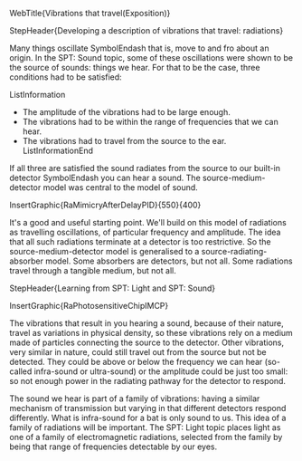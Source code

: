 WebTitle{Vibrations that travel(Exposition)}

StepHeader{Developing a description of vibrations that travel: radiations}

Many things oscillate SymbolEndash that is, move to and fro about an origin. In the SPT: Sound topic, some of these oscillations were shown to be the source of sounds: things we hear. For that to be the case, three conditions had to be satisfied:

ListInformation
- The amplitude of the vibrations had to be large enough.
- The vibrations had to be within the range of frequencies that we can hear.
- The vibrations had to travel from the source to the ear.
ListInformationEnd

If all three are satisfied the sound radiates from the source to our built-in detector SymbolEndash you can hear a sound. The source-medium-detector model was central to the model of sound.

InsertGraphic{RaMimicryAfterDelayPID}{550}{400}

It's a good and useful starting point. We'll build on this model of radiations as travelling oscillations, of particular frequency and amplitude. The idea that all such radiations terminate at a detector is too restrictive. So the source-medium-detector model is generalised to a source-radiating-absorber model. Some absorbers are detectors, but not all. Some radiations travel through a tangible medium, but not all.

StepHeader{Learning from SPT: Light and SPT: Sound}

InsertGraphic{RaPhotosensitiveChipIMCP}

The vibrations that result in you hearing a sound, because of their nature, travel as variations in physical density, so these vibrations rely on a medium made of particles connecting the source to the detector. Other vibrations, very similar in nature, could still travel out from the source but not be detected. They could be above or below the frequency we can hear (so-called infra-sound or ultra-sound) or the amplitude could be just too small: so not enough power in the radiating pathway for the detector to respond.

The sound we hear is part of a family of vibrations: having a similar mechanism of transmission but varying in that different detectors respond differently. What is infra-sound for a bat is only sound to us. This idea of a family of radiations will be important. The SPT: Light topic places light as one of a family of electromagnetic radiations, selected from the family by being that range of frequencies detectable by our eyes.

